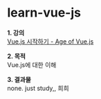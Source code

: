 # learn-vue-js
     
       
**1. 강의**   
[Vue.js 시작하기 - Age of Vue.js](https://www.inflearn.com/course/Age-of-Vuejs#)      


**2. 목적**    
Vue.js에 대한 이해     


**3. 결과물**    
none. just study,, 희희
